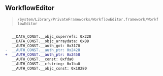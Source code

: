 ## WorkflowEditor

> `/System/Library/PrivateFrameworks/WorkflowEditor.framework/WorkflowEditor`

```diff

   __DATA_CONST.__objc_superrefs: 0x228
   __DATA_CONST.__objc_arraydata: 0x88
   __AUTH_CONST.__auth_got: 0x3170
-  __AUTH_CONST.__auth_ptr: 0x2428
+  __AUTH_CONST.__auth_ptr: 0x2458
   __AUTH_CONST.__const: 0xfda0
   __AUTH_CONST.__cfstring: 0x1ba0
   __AUTH_CONST.__objc_const: 0x18280

```

